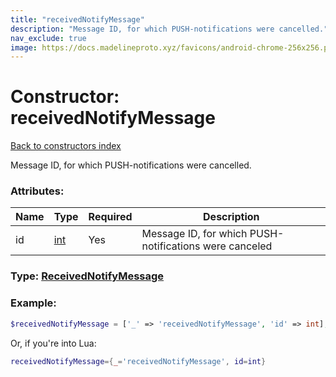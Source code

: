 ```yaml
---
title: "receivedNotifyMessage"
description: "Message ID, for which PUSH-notifications were cancelled."
nav_exclude: true
image: https://docs.madelineproto.xyz/favicons/android-chrome-256x256.png
---
```

# Constructor: receivedNotifyMessage  
[Back to constructors index](index.md)



Message ID, for which PUSH-notifications were cancelled.

### Attributes:

| Name     |    Type       | Required | Description |
|----------|---------------|----------|-------------|
|id|[int](../types/int.md) | Yes|Message ID, for which PUSH-notifications were canceled|



### Type: [ReceivedNotifyMessage](../types/ReceivedNotifyMessage.md)


### Example:

```php
$receivedNotifyMessage = ['_' => 'receivedNotifyMessage', 'id' => int];
```  


Or, if you're into Lua:

```lua
receivedNotifyMessage={_='receivedNotifyMessage', id=int}

```


